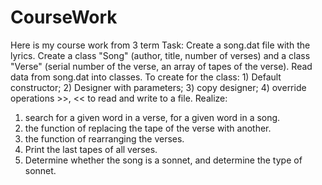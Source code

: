 # CourseWork
Here is my course work from 3 term
Task:
Create a song.dat file with the lyrics. Create a class "Song" (author, title, number of verses) and a class "Verse" (serial number of the verse, an array of tapes of the verse). Read data from song.dat into classes. To create for the class: 1) Default constructor; 2) Designer with parameters; 3) copy designer; 4) override operations >>, << to read and write to a file. Realize:
1) search for a given word in a verse, for a given word in a song.
2) the function of replacing the tape of the verse with another.
3) the function of rearranging the verses.
4) Print the last tapes of all verses.
5) Determine whether the song is a sonnet, and determine the type of sonnet.
